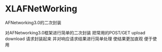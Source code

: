 # XLAFNetWorking
AFNetworking3.0的二次封装

对AFNetworking3.0框架进行简单的二次封装 把常用的POST/GET upload download 请求封装起来 并对响应请求结果进行简单处理 使结果更加直观 便于使用 
